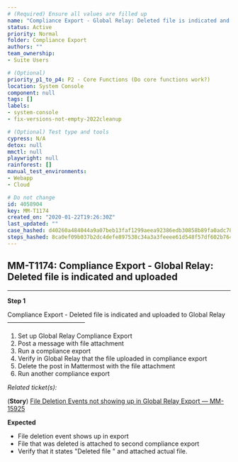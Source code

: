 ```yaml
---
# (Required) Ensure all values are filled up
name: "Compliance Export - Global Relay: Deleted file is indicated and uploaded"
status: Active
priority: Normal
folder: Compliance Export
authors: ""
team_ownership: 
- Suite Users

# (Optional)
priority_p1_to_p4: P2 - Core Functions (Do core functions work?)
location: System Console
component: null
tags: []
labels: 
- system-console
- fix-versions-not-empty-2022cleanup

# (Optional) Test type and tools
cypress: N/A
detox: null
mmctl: null
playwright: null
rainforest: []
manual_test_environments: 
- Webapp
- Cloud

# Do not change
id: 4058904
key: MM-T1174
created_on: "2020-01-22T19:26:30Z"
last_updated: ""
case_hashed: d40260a484044a9a07beb13faf1299aeea92386edb30858b89fa0adc7826f5742ff499950ae686eeb18c3f84b8eeef1b
steps_hashed: 8ca0ef09b037b2dc4defe897538c34a3a3feeee61d548f57df602b7648ec5611d7b5cb6d074bed86aacc18ff77a3379b
---
```


<!-- (Auto-generated) Based on frontmatter's "key" and "name" -->

## MM-T1174: Compliance Export - Global Relay: Deleted file is indicated and uploaded

---

**Step 1**

Compliance Export - Deleted file is indicated and uploaded to Global Relay\
–––––––––––––––––––––––––

1. Set up Global Relay Compliance Export
2. Post a message with file attachment
3. Run a compliance export
4. Verify in Global Relay that the file uploaded in compliance export
5. Delete the post in Mattermost with the file attachment
6. Run another compliance export

_Related ticket(s):_

(**Story**) [File Deletion Events not showing up in Global Relay Export — MM-15925](https://mattermost.atlassian.net/browse/MM-15925)

**Expected**

- File deletion event shows up in export
- File that was deleted is attached to second compliance export
- Verify that it states "Deleted file " and attached actual file.
